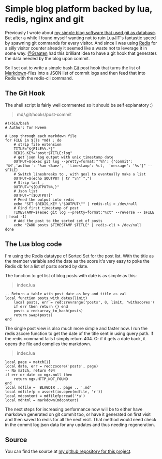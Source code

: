 # Simple blog platform backed by lua, redis, nginx and git

Previously I wrote about [my simple blog software that used git as database](/simple-blogging-with-lua-and-git). But after a while I found myself wanting not to ruin LuaJIT's fantastic speed by spawning git commands for every visitor. And since I was using [Redis](http://redis.io/) for a silly visitor counter already it seemed like a waste not to leverage it in some way. [@Graaten](http://twitter.com/graaten) had this brilliant idea to have a git hook that generates the data needed by the blog upon commit. 

So I set out to write a simple bash [Git](http://git-scm.com/) post hook that turns the list of [Markdown](http://en.wikipedia.org/wiki/Markdown)-files into a JSON list of commit logs and then feed that into Redis with the redis-cli command.

## The Git Hook

The shell script is fairly well commented so it should be self explanatory :)

> md/.git/hooks/post-commit

    #!/bin/bash
    # Author: Tor Hveem

    # Loop through each markdown file
    for FILE in $(ls *md) ; do
        # strip file extension
        TITLE="${FILE%%.*}"
        REDIS_KEY="post:$TITLE:log" 
        # get json log output with unix timestamp date
        OUTPUT=$(exec git log --pretty=format:"'%h': {'commit': '%H','author': '%an <%ae>',  'timestamp': %ct,  'message': '%s'}" -- $FILE)
        # Switch linesbreaks to , with goal to eventually make a list
        OUTPUT=$(echo $OUTPUT | tr "\n" ",")
        # Strip last ,
        OUTPUT="${OUTPUT%%,}"
        # Json list
        OUTPUT="[$OUTPUT]"
        # Feed the output into redis
        echo "SET $REDIS_KEY \"$OUTPUT\"" | redis-cli > /dev/null
        # Find first timestamp of post
        TIMESTAMP=$(exec git log --pretty=format:"%ct" --reverse -- $FILE | head -1)
        # Add the post to the sorted set of posts
        echo "ZADD posts $TIMESTAMP $TITLE" | redis-cli > /dev/null
    done

## The Lua blog code

I'm using the Redis datatype of Sorted Set for the post list. With the title as the member variable and the date as the score it's very easy to poke the Redis db for a list of posts sorted by date.

The function to get list of blog posts with date is as simple as this:
> index.lua

    -- Return a table with post date as key and title as val
    local function posts_with_dates(limit)
        local posts, err = red:zrevrange('posts', 0, limit, 'withscores')
        if err then return {} end
        posts = red:array_to_hash(posts)
        return swap(posts)
    end

The single post view is also much more simple and faster now. I run the redis zscore function to get the date of the title sent in using query path. If the redis command fails I simply return 404.
Or if it gets a date back, it opens the file and compiles the markdown.

> index.lua

    local page = match[1] 
    local date, err = red:zscore('posts', page)
    -- No match, return 404
    if err or date == ngx.null then
        return ngx.HTTP_NOT_FOUND
    end
    local mdfile =  BLAGDIR .. page .. '.md'
    local mdfilefp = assert(io.open(mdfile, 'r'))
    local mdcontent = mdfilefp:read('*a')
    local mdhtml = markdown(mdcontent) 

The next steps for increasing performance now will be to either have markdown generated on git commit too, or have it generated on first visit and then saved to redis for all the next visit. That method would need check in the commit log json data for any updates and thus needing regeneration.

## Source
You can find the source at [my github repository for this project](https://github.com/torhve/LuaWeb).



